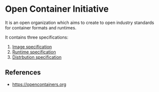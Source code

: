 # Open Container Initiative

It is an open organization which aims to create to open industry standards for container formats and runtimes.

It contains three specifications:
1. [Image specification](https://github.com/opencontainers/image-spec)
2. [Runtime specification](https://github.com/opencontainers/runtime-spec)
3. [Distrbution specification]()

## References

- https://opencontainers.org
